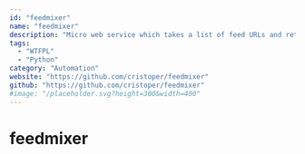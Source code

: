 ```yaml
---
id: "feedmixer"
name: "feedmixer"
description: "Micro web service which takes a list of feed URLs and returns a new feed consisting of the most recent n entries from each given feed (returns Atom, RSS, or JSON)."
tags:
  - "WTFPL"
  - "Python"
category: "Automation"
website: "https://github.com/cristoper/feedmixer"
github: "https://github.com/cristoper/feedmixer"
#image: "/placeholder.svg?height=300&width=400"
---
```


# feedmixer
